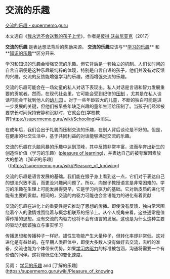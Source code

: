 # 交流的乐趣

[交流的乐趣 - supermemo.guru](https://supermemo.guru/wiki/Pleasure_of_communication)

本文选自《[我永远不会送我的孩子上学](https://supermemo.guru/wiki/Problem_of_Schooling)》，作者是[彼得·沃兹尼亚克](https://supermemo.guru/wiki/Piotr_Wozniak)（2017）

**交流的乐趣** 是表达想法背后的奖励来源。 **交流的乐趣**应该与**[学习的乐趣](https://supermemo.guru/wiki/Pleasure_of_learning)** 和 **[知识的乐趣](https://supermemo.guru/wiki/Pleasure_of_knowing)**区分开来.

学习和知识的乐趣会增强交流的乐趣。但它背后是一套独立的机制。人们长时间的自言自语便是这种乐趣最纯粹的体现，特别是自言自语的孩子，他们并没有对反馈的兴趣。交流的反馈能增强学习的乐趣，进而增强交流的乐趣。

交流的乐趣可能会在一场幼童的私人对话下表现出。私人对话是言语和智力发展重要的贡献者。然而，在现代社会里，它可能会受到纪律的[压制](https://supermemo.guru/wiki/50_bad_habits#Suppressed_communication) ，尤其是在私人谈话可能会干扰到他人的[幼儿园](https://supermemo.guru/wiki/Daycare) 。对于一些年龄较大的儿童，不断的独白可能是进一步发展的关键，但他们被早些年缺乏兴趣的童年生活给压制了。当孩子们经常被要求长时间保持安静和沉默时，它就会在[学校教育]https://supermemo.guru/wiki/Schooling)中消失。

在成年后，我们会出于礼貌而压制交流的乐趣，在别人背后谈论是不好的。但是，在健康的社交生活中，基于共同利益的对话能够满足交流的乐趣。

交流的乐趣在头脑风暴的乐趣中达到顶峰，其中反馈非常丰富，进而孕育出新生的创造性价值（学习的乐趣）([pleasure of learning](https://supermemo.guru/wiki/Pleasure_of_learning))，并表达自己的被夸耀因素放大的想法（[知识的乐趣]（(https://supermemo.guru/wiki/Pleasure_of_knowing)

交流的乐趣是语言发展的基础。我们能在猴子身上看到这一点，它们对于表达自己的想法兴致不高，而更没兴趣问问题了。所以，向猴子教授语言是非常困难的。学习的乐趣在生理上可能发展得更早，它是学习内驱力的基础。它对新皮质的进化可能有主要的贡献。相同的，交流的内驱力可能也会言语能力的进化有着贡献

交流的乐趣在进化上的重要性是它推动了思想的传播。即使没有反馈，独白常常围绕着个人的激情或围绕着与概念相联系的细节上。从个人视角来看，这些通常是值得传播的思想。没有交流的内驱力也将不会有语言的发展。这也是为什么这种主要的驱动力因该独立与事实学习

传播思想和传播种子一样好。雄性生物能产生大量种子，但转化率却非常低。这对进化是有益处的。在早期人类群体中，即使大多数人没有做好去交流，去听的准备，交流也能为个体带来优势。如果[学习内驱力](https://supermemo.guru/wiki/Learn_drive)的标准被包涵，沟通将需要一个有价值的同伴。这将降低进化的变化速度。

另阅： [学习的乐趣](https://supermemo.guru/wiki/Pleasure_of_learning) and [了解的乐趣](https://supermemo.guru/wiki/Pleasure_of_knowing